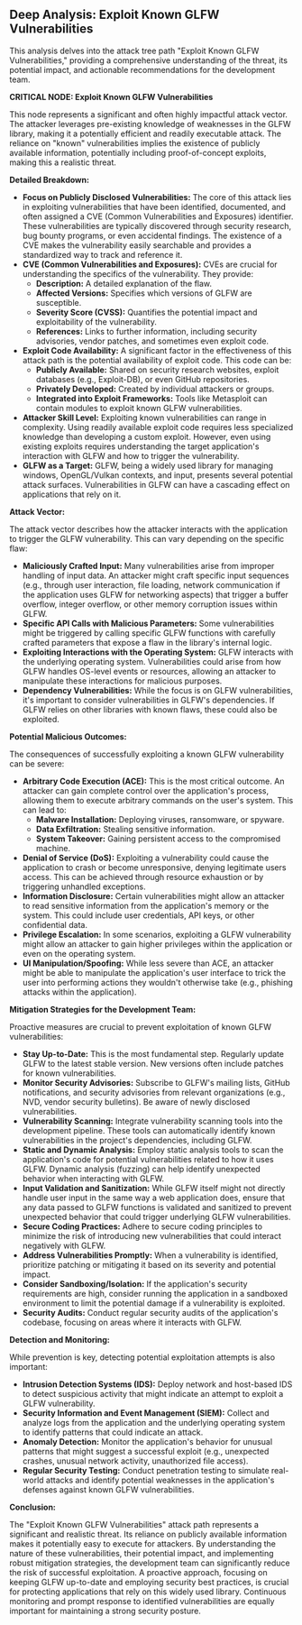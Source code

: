 ## Deep Analysis: Exploit Known GLFW Vulnerabilities

This analysis delves into the attack tree path "Exploit Known GLFW Vulnerabilities," providing a comprehensive understanding of the threat, its potential impact, and actionable recommendations for the development team.

**CRITICAL NODE: Exploit Known GLFW Vulnerabilities**

This node represents a significant and often highly impactful attack vector. The attacker leverages pre-existing knowledge of weaknesses in the GLFW library, making it a potentially efficient and readily executable attack. The reliance on "known" vulnerabilities implies the existence of publicly available information, potentially including proof-of-concept exploits, making this a realistic threat.

**Detailed Breakdown:**

* **Focus on Publicly Disclosed Vulnerabilities:** The core of this attack lies in exploiting vulnerabilities that have been identified, documented, and often assigned a CVE (Common Vulnerabilities and Exposures) identifier. These vulnerabilities are typically discovered through security research, bug bounty programs, or even accidental findings. The existence of a CVE makes the vulnerability easily searchable and provides a standardized way to track and reference it.
* **CVE (Common Vulnerabilities and Exposures):**  CVEs are crucial for understanding the specifics of the vulnerability. They provide:
    * **Description:** A detailed explanation of the flaw.
    * **Affected Versions:**  Specifies which versions of GLFW are susceptible.
    * **Severity Score (CVSS):**  Quantifies the potential impact and exploitability of the vulnerability.
    * **References:** Links to further information, including security advisories, vendor patches, and sometimes even exploit code.
* **Exploit Code Availability:** A significant factor in the effectiveness of this attack path is the potential availability of exploit code. This code can be:
    * **Publicly Available:**  Shared on security research websites, exploit databases (e.g., Exploit-DB), or even GitHub repositories.
    * **Privately Developed:**  Created by individual attackers or groups.
    * **Integrated into Exploit Frameworks:**  Tools like Metasploit can contain modules to exploit known GLFW vulnerabilities.
* **Attacker Skill Level:**  Exploiting known vulnerabilities can range in complexity. Using readily available exploit code requires less specialized knowledge than developing a custom exploit. However, even using existing exploits requires understanding the target application's interaction with GLFW and how to trigger the vulnerability.
* **GLFW as a Target:**  GLFW, being a widely used library for managing windows, OpenGL/Vulkan contexts, and input, presents several potential attack surfaces. Vulnerabilities in GLFW can have a cascading effect on applications that rely on it.

**Attack Vector:**

The attack vector describes how the attacker interacts with the application to trigger the GLFW vulnerability. This can vary depending on the specific flaw:

* **Maliciously Crafted Input:**  Many vulnerabilities arise from improper handling of input data. An attacker might craft specific input sequences (e.g., through user interaction, file loading, network communication if the application uses GLFW for networking aspects) that trigger a buffer overflow, integer overflow, or other memory corruption issues within GLFW.
* **Specific API Calls with Malicious Parameters:**  Some vulnerabilities might be triggered by calling specific GLFW functions with carefully crafted parameters that expose a flaw in the library's internal logic.
* **Exploiting Interactions with the Operating System:**  GLFW interacts with the underlying operating system. Vulnerabilities could arise from how GLFW handles OS-level events or resources, allowing an attacker to manipulate these interactions for malicious purposes.
* **Dependency Vulnerabilities:** While the focus is on GLFW vulnerabilities, it's important to consider vulnerabilities in GLFW's dependencies. If GLFW relies on other libraries with known flaws, these could also be exploited.

**Potential Malicious Outcomes:**

The consequences of successfully exploiting a known GLFW vulnerability can be severe:

* **Arbitrary Code Execution (ACE):** This is the most critical outcome. An attacker can gain complete control over the application's process, allowing them to execute arbitrary commands on the user's system. This can lead to:
    * **Malware Installation:** Deploying viruses, ransomware, or spyware.
    * **Data Exfiltration:** Stealing sensitive information.
    * **System Takeover:**  Gaining persistent access to the compromised machine.
* **Denial of Service (DoS):**  Exploiting a vulnerability could cause the application to crash or become unresponsive, denying legitimate users access. This can be achieved through resource exhaustion or by triggering unhandled exceptions.
* **Information Disclosure:**  Certain vulnerabilities might allow an attacker to read sensitive information from the application's memory or the system. This could include user credentials, API keys, or other confidential data.
* **Privilege Escalation:** In some scenarios, exploiting a GLFW vulnerability might allow an attacker to gain higher privileges within the application or even on the operating system.
* **UI Manipulation/Spoofing:** While less severe than ACE, an attacker might be able to manipulate the application's user interface to trick the user into performing actions they wouldn't otherwise take (e.g., phishing attacks within the application).

**Mitigation Strategies for the Development Team:**

Proactive measures are crucial to prevent exploitation of known GLFW vulnerabilities:

* **Stay Up-to-Date:**  This is the most fundamental step. Regularly update GLFW to the latest stable version. New versions often include patches for known vulnerabilities.
* **Monitor Security Advisories:**  Subscribe to GLFW's mailing lists, GitHub notifications, and security advisories from relevant organizations (e.g., NVD, vendor security bulletins). Be aware of newly disclosed vulnerabilities.
* **Vulnerability Scanning:**  Integrate vulnerability scanning tools into the development pipeline. These tools can automatically identify known vulnerabilities in the project's dependencies, including GLFW.
* **Static and Dynamic Analysis:**  Employ static analysis tools to scan the application's code for potential vulnerabilities related to how it uses GLFW. Dynamic analysis (fuzzing) can help identify unexpected behavior when interacting with GLFW.
* **Input Validation and Sanitization:**  While GLFW itself might not directly handle user input in the same way a web application does, ensure that any data passed to GLFW functions is validated and sanitized to prevent unexpected behavior that could trigger underlying GLFW vulnerabilities.
* **Secure Coding Practices:**  Adhere to secure coding principles to minimize the risk of introducing new vulnerabilities that could interact negatively with GLFW.
* **Address Vulnerabilities Promptly:**  When a vulnerability is identified, prioritize patching or mitigating it based on its severity and potential impact.
* **Consider Sandboxing/Isolation:**  If the application's security requirements are high, consider running the application in a sandboxed environment to limit the potential damage if a vulnerability is exploited.
* **Security Audits:**  Conduct regular security audits of the application's codebase, focusing on areas where it interacts with GLFW.

**Detection and Monitoring:**

While prevention is key, detecting potential exploitation attempts is also important:

* **Intrusion Detection Systems (IDS):**  Deploy network and host-based IDS to detect suspicious activity that might indicate an attempt to exploit a GLFW vulnerability.
* **Security Information and Event Management (SIEM):**  Collect and analyze logs from the application and the underlying operating system to identify patterns that could indicate an attack.
* **Anomaly Detection:**  Monitor the application's behavior for unusual patterns that might suggest a successful exploit (e.g., unexpected crashes, unusual network activity, unauthorized file access).
* **Regular Security Testing:**  Conduct penetration testing to simulate real-world attacks and identify potential weaknesses in the application's defenses against known GLFW vulnerabilities.

**Conclusion:**

The "Exploit Known GLFW Vulnerabilities" attack path represents a significant and realistic threat. Its reliance on publicly available information makes it potentially easy to execute for attackers. By understanding the nature of these vulnerabilities, their potential impact, and implementing robust mitigation strategies, the development team can significantly reduce the risk of successful exploitation. A proactive approach, focusing on keeping GLFW up-to-date and employing security best practices, is crucial for protecting applications that rely on this widely used library. Continuous monitoring and prompt response to identified vulnerabilities are equally important for maintaining a strong security posture.
